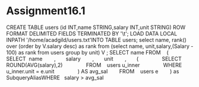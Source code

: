 # Assignment16.1

CREATE TABLE users
(id INT,name STRING,salary INT,unit STRING) ROW FORMAT DELIMITED 
FIELDS TERMINATED BY '\t';
LOAD DATA LOCAL INPATH '/home/acadgild/users.txt'INTO TABLE users;
select name, rank() over (order by V.salary desc) as rank from (select name, unit,salary,(Salary - 100) as rank from users group by unit) V ;
SELECT name FROM    (        SELECT  name        ,       salary        ,       unit        ,       (                SELECT  ROUND(AVG(salary),2)                FROM    users u_inner                WHERE   u_inner.unit = e.unit                ) AS avg_sal        FROM    users e        ) as SubqueryAliasWHERE   salary > avg_sal
